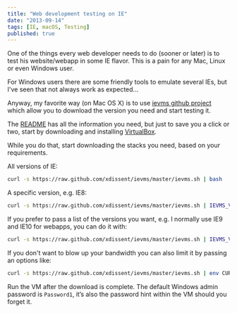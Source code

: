 ```yaml
---
title: "Web development testing on IE"
date: "2013-09-14"
tags: [IE, macOS, Testing]
published: true
---
```


One of the things every web developer needs to do (sooner or later) is to test
his website/webapp in some IE flavor. This is a pain for any Mac, Linux or even
Windows user.

For Windows users there are some friendly tools to emulate several IEs, but I've
seen that not always work as expected...

Anyway, my favorite way (on Mac OS X) is to use
[ievms github project](https://github.com/xdissent/ievms) which allow you to
download the version you need and start testing it.

The [README](https://github.com/xdissent/ievms/blob/master/README.md) has all
the information you need, but just to save you a click or two, start by
downloading and installing [VirtualBox](http://virtualbox.org/).

While you do that, start downloading the stacks you need, based on your
requirements.

All versions of IE:

```bash
curl -s https://raw.github.com/xdissent/ievms/master/ievms.sh | bash
```

A specific version, e.g. IE8:

```bash
curl -s https://raw.github.com/xdissent/ievms/master/ievms.sh | IEVMS_VERSIONS="8" bash
```

If you prefer to pass a list of the versions you want, e.g. I normally use IE9
and IE10 for webapps, you can do it with:

```bash
curl -s https://raw.github.com/xdissent/ievms/master/ievms.sh | IEVMS_VERSIONS="9 10" bash
```

If you don't want to blow up your bandwidth you can also limit it by passing an
options like:

```bash
curl -s https://raw.github.com/xdissent/ievms/master/ievms.sh | env CURL_OPTS="--limit-rate 50k" bash
```

Run the VM after the download is complete. The default Windows admin password is
`Password1`, it’s also the password hint within the VM should you forget it.
